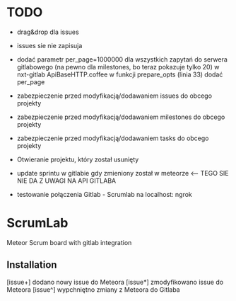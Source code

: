# TODO

- drag&drop dla issues
- issues sie nie zapisuja

- dodać parametr per_page=1000000 dla wszystkich zapytań do serwera gitlabowego (na pewno dla milestones, bo teraz pokazuje tylko 20)
  w nxt-gitlab ApiBaseHTTP.coffee w funkcji prepare_opts (linia 33) dodać per_page
  
- zabezpieczenie przed modyfikacją/dodawaniem issues do obcego projekty
- zabezpieczenie przed modyfikacją/dodawaniem milestones do obcego projekty
- zabezpieczenie przed modyfikacją/dodawaniem tasks do obcego projekty
  
- Otwieranie projektu, który został usunięty

- update sprintu w gitlabie gdy zmieniony został w meteorze <-- TEGO SIE NIE DA Z UWAGI NA API GITLABA

- testowanie połączenia Gitlab - Scrumlab na localhost: ngrok

# ScrumLab
Meteor Scrum board with gitlab integration




## Installation



[issue+] dodano nowy issue do Meteora
[issue*] zmodyfikowano issue do Meteora
[issue^] wypchniętno zmiany z Meteora do Gitlaba
